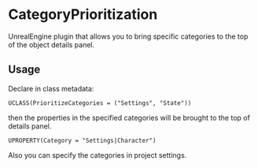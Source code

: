 # CategoryPrioritization
UnrealEngine plugin that allows you to bring specific categories to the top of the object details panel.

## Usage
Declare in class metadata:
```
UCLASS(PrioritizeCategories = ("Settings", "State"))
```
then the properties in the specified categories will be brought to the top of details panel.
```
UPROPERTY(Category = "Settings|Character")
```
Also you can specify the categories in project settings.
